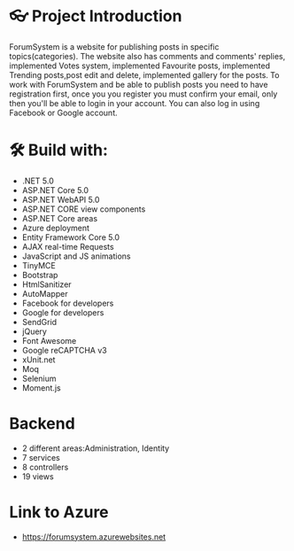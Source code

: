 # 👓 Project Introduction

ForumSystem  is a website for publishing posts in specific topics(categories).
The website also has comments and comments' replies, implemented Votes system, implemented Favourite posts, implemented Trending posts,post edit and delete, implemented gallery for the posts.
To work with ForumSystem and be able to publish posts you need to have registration first, once you you register you must confirm your email, only then you'll be able to login in your account. You can also log in using Facebook or Google account.

# 🛠 Build with:

- .NET 5.0
- ASP.NET Core 5.0
- ASP.NET WebAPI 5.0
- ASP.NET CORE view components
- ASP.NET Core areas
- Azure deployment
- Entity Framework Core 5.0
- AJAX real-time Requests
- JavaScript and JS animations
- TinyMCE
- Bootstrap
- HtmlSanitizer
- AutoMapper
- Facebook for developers
- Google for developers
- SendGrid
- jQuery
- Font Awesome
- Google reCAPTCHA v3
- xUnit.net
- Moq
- Selenium
- Moment.js

# Backend

- 2 different areas:Administration, Identity
- 7 services
- 8 controllers
- 19 views

# Link to Azure
- https://forumsystem.azurewebsites.net
